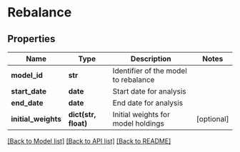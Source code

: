 # Rebalance

## Properties
Name | Type | Description | Notes
------------ | ------------- | ------------- | -------------
**model_id** | **str** | Identifier of the model to rebalance | 
**start_date** | **date** | Start date for analysis | 
**end_date** | **date** | End date for analysis | 
**initial_weights** | **dict(str, float)** | Initial weights for model holdings | [optional] 

[[Back to Model list]](../README.md#documentation-for-models) [[Back to API list]](../README.md#documentation-for-api-endpoints) [[Back to README]](../README.md)


